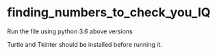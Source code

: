 # finding_numbers_to_check_you_IQ

Run the file using python 3.6 above versions

Turtle and Tkinter should be installed before running it.
